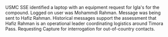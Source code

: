 USMC SSE identified a laptop with an equipment request for Igla's for the compound. Logged on user was Mohammdi Rahman. Message was being sent to Hafiz Rahman. Historical messages support the assessment that Hafiz Rahman is an operational leader coordinating logistics around Timora Pass. Requesting Capture for interrogation for out-of-country contacts.
